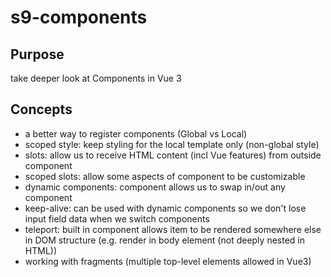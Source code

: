 # s9-components

## Purpose

take deeper look at Components in Vue 3

## Concepts

- a better way to register components (Global vs Local)
- scoped style: keep styling for the local template only (non-global style)
- slots: allow us to receive HTML content (incl Vue features) from outside component
- scoped slots: allow some aspects of component to be customizable
- dynamic components: component allows us to swap in/out any component
- keep-alive: can be used with dynamic components so we don't lose input field data when we switch components
- teleport: built in component allows item to be rendered somewhere else in DOM structure (e.g. render in body      element (not deeply nested in HTML))
- working with fragments (multiple top-level elements allowed in Vue3)